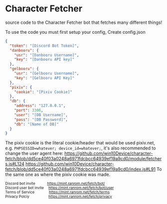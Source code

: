 # Character Fetcher
source code to the Character Fetcher bot that fetches many different things!

To use the code you must first setup your config,
Create config.json
```json
{
  "token": "[Discord Bot Token]",
  "danbooru": {
    "usr": "[Danbooru Username]",
    "key": "[Danbooru API key]"
  },
  "gelbooru": {
    "usr": "[Gelbooru Username]",
    "key": "[Gelbooru API Key]"
  },
  "pixiv": {
    "cookie": "[Pixiv Cookie]"
  },
  "db": {
    "address": "127.0.0.1",
    "port": 3306,
    "user": "[DB Username]",
    "pass": "[DB Password]",
    "db": "[Name of DB]"
  }
}
```
The pixiv cookie is the literal cookie/header that would be used pixiv.net, e.g. `PHPSESSID=whatever; device_id=whatever;`, it's also recommended to change the user agent here: https://github.com/win10Device/character-fetch/blob/dd5ce40f03a0248a6971fdcbcc64939ef19a9cd0/module/fetchers.js#L124
https://github.com/win10Device/character-fetch/blob/dd5ce40f03a0248a6971fdcbcc64939ef19a9cd0/index.js#L91
To the same one as where the pixiv cookie was made.


<sub>Discord bot invite&emsp;&emsp;&emsp;&nbsp;https://mint.ranrom.net/fetch/bot/</sub><br>
<sub>Discord user bot invite&emsp;&nbsp;https://mint.ranrom.net/fetch/bot/user</sub><br>
<sub>Terms of Service&emsp;&emsp;&emsp;&emsp;https://mint.ranrom.net/fetch/terms</sub><br>
<sub>Privacy Polciy&emsp;&emsp;&emsp;&emsp;&emsp;&nbsp;https://mint.ranrom.net/fetch/privacy</sub><br>
